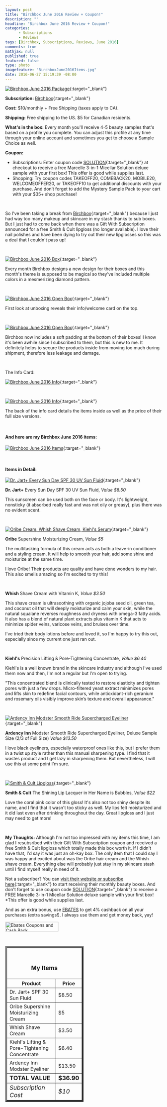 ```yaml
---
layout: post
title: "Birchbox June 2016 Review + Coupon!"
description: ""
headline: "Birchbox June 2016 Review + Coupon!"
categories: 
      - Subscriptions
      - Reviews
tags: [Birchbox, Subscriptions, Reviews, June 2016]
comments: true
mathjax: null
published: true
featured: false
type: photo
imagefeature: "BirchboxJune2016Items.jpg"
date: 2016-06-27 15:19:39 -08:00
---
```


[![Birchbox June 2016 Package](http://whatsupmailbox.com/images/BirchboxJune2016Package.jpg)](https://www.birchbox.com/invite/whatsupmailbox){:target="_blank"}

**Subscription:** [Birchbox](https://www.birchbox.com/invite/whatsupmailbox){:target="_blank"}

**Cost:** $10/monthly + Free Shipping (taxes apply to CA).

**Shipping:** Free shipping to the US. $5 for Canadian residents.

**What's in the box:** Every month you'll receive 4-5 beauty samples that's based on a profile you complete. You can adjust this profile at any time through your online account and sometimes you get to choose a Sample Choice as well.

<b>Coupon:</b>
* Subscriptions: Enter coupon code [SOLUTION](https://www.birchbox.com/invite/whatsupmailbox){:target="_blank"} at checkout to receive a free Marcelle 3-in-1 Micellar Solution deluxe sample with your first box! This offer is good while supplies last.
* Shopping: Try coupon codes TAKEOFF20, COMEBACK20, MOBILE20, WELCOMEOFFER20, or TAKEOFF10 to get additional discounts with your purchase. And don’t forget to add the Mystery Sample Pack to your cart with your $35+ shop purchase!

<br>

So I've been taking a break from [Birchbox](https://www.birchbox.com/invite/whatsupmailbox){:target="_blank"} because I just had way too many makeup and skincare in my stash thanks to sub boxes. But I just had to come back when there was a Gift With Subscription announced for a free Smith & Cult lipgloss (no longer available). I love their nail polishes and have been dying to try out their new lipglosses so this was a deal that I couldn't pass up!

<br>

[![Birchbox June 2016 Box](http://whatsupmailbox.com/images/BirchboxJune2016Box.jpg)](https://www.birchbox.com/invite/whatsupmailbox){:target="_blank"}

Every month Birchbox designs a new design for their boxes and this month's theme is supposed to be magical so they've included multiple colors in a mesmerizing diamond pattern.

<br>

[![Birchbox June 2016 Open Box](http://whatsupmailbox.com/images/BirchboxJune2016OpenBox.jpg)](https://www.birchbox.com/invite/whatsupmailbox){:target="_blank"}

First look at unboxing reveals their info/welcome card on the top.

<br>

[![Birchbox June 2016 Open Box](http://whatsupmailbox.com/images/BirchboxJune2016OpenBox2.jpg)](https://www.birchbox.com/invite/whatsupmailbox){:target="_blank"}

Birchbox now includes a soft padding at the bottom of their boxes! I know it's been awhile since I subscribed to them, but this is new to me. It definitely helps to secure the products inside from moving too much during shipment, therefore less leakage and damage.

<br>

The Info Card:

[![Birchbox June 2016 Info](http://whatsupmailbox.com/images/BirchboxJune2016Info.jpg)](https://www.birchbox.com/invite/whatsupmailbox){:target="_blank"}

<br>

[![Birchbox June 2016 Info](http://whatsupmailbox.com/images/BirchboxJune2016Info2.jpg)](https://www.birchbox.com/invite/whatsupmailbox){:target="_blank"}

The back of the info card details the items inside as well as the price of their full size versions.

<br>

<H4>And here are my Birchbox June 2016 items:</H4>

[![Birchbox June 2016 Items](http://whatsupmailbox.com/images/BirchboxJune2016Items.jpg)](https://www.birchbox.com/invite/whatsupmailbox){:target="_blank"}

<br>

<H4>Items in Detail:</H4>

[![Dr. Jart+ Every Sun Day SPF 30 UV Sun Fluid](http://whatsupmailbox.com/images/BirchboxJune2016DrJartEverySunDaySunscreenSPF30.jpg)](https://www.birchbox.com/invite/whatsupmailbox){:target="_blank"}

**Dr. Jart+** Every Sun Day SPF 30 UV Sun Fluid, *Value $8.50*

This sunscreen can be used both on the face or body. It's lightweight, nonsticky (it absorbed really fast and was not oily or greasy), plus there was no evident scent.

<br>

[![Oribe Cream, Whish Shave Cream, Kiehl's Serum](http://whatsupmailbox.com/images/BirchboxJune2016OribeWhishKiehls.jpg)](https://www.birchbox.com/invite/whatsupmailbox){:target="_blank"}

**Oribe** Supershine Moisturizing Cream, *Value $5*

The multitasking formula of this cream acts as both a leave-in conditioner and a styling cream. It will help to smooth your hair, add some shine and moisturize at the same time.

I love Oribe! Their products are quality and have done wonders to my hair. This also smells amazing so I'm excited to try this!

<br>

**Whish** Shave Cream with Vitamin K, *Value $3.50*

This shave cream is ultrasoothing with organic jojoba seed oil, green tea, and coconut oil that will deeply moisturize and calm your skin, while the natural squalane reverses roughness and dryness with omega-3 fatty acids. It also has a blend of natural plant extracts plus vitamin K that acts to minimize spider veins, varicose veins, and bruises over time.

I've tried their body lotions before and loved it, so I'm happy to try this out, especially since my current one just ran out.

<br>

**Kiehl's** Precision Lifting & Pore-Tightening Concentrate, *Value $6.40*

Kiehl's is a well known brand in the skincare industry and although I've used them now and then, I'm not a regular but I'm open to trying. 

"This concentrated blend is clinically tested to restore elasticity and tighten pores with just a few drops. Micro-filtered yeast extract minimizes pores and lifts skin to redefine facial contours, while antioxidant-rich geranium and rosemary oils visibly improve skin’s texture and overall appearance."

<br>

[![Ardency Inn Modster Smooth Ride Supercharged Eyeliner](http://whatsupmailbox.com/images/BirchboxJune2016OribeWhishKiehls.jpg)](https://www.birchbox.com/invite/whatsupmailbox){:target="_blank"}

**Ardency Inn** Modster Smooth Ride Supercharged Eyeliner, Deluxe Sample Size (2/3 of Full Size) *Value $13.50*

I love black eyeliners, especially waterproof ones like this, but I prefer them in a twist up style rather than this manual sharpening type. I find that it wastes product and I get lazy in sharpening them. But nevertheless, I will use this at some point I'm sure.

<br>

[![Smith & Cult Lipgloss](http://whatsupmailbox.com/images/BirchboxJune2016GWSSmithAndCultLipgloss.jpg)](https://www.birchbox.com/invite/whatsupmailbox){:target="_blank"}

**Smith & Cult** The Shining Lip Lacquer in Her Name is Bubbles, *Value $22*

Love the coral pink color of this gloss! It's also not too shiny despite its name, and I find that it wasn't too sticky as well. My lips felt moisturized and it did last even after drinking throughout the day. Great lipgloss and I just may need to get more!

<br>

<i class="icon-exclamation-sign"></i> **My Thoughts:** Although I'm not too impressed with my items this time, I am glad I resubsribed with their Gift With Subscription coupon and received a free Smith & Cult lipgloss which totally made this box worth it. If I didn't have that, I'd say it was just an oh-kay box. The only item that I could say I was happy and excited about was the Oribe hair cream and the Whish shave cream. Everything else will probably just stay in my skincare stash until I find myself really in need of it.

Not a subscriber? You can [visit their website or subscribe here](https://www.birchbox.com/invite/whatsupmailbox){:target="_blank"} to start receiving their monthly beauty boxes. And don't forget to use coupon code [SOLUTION](https://www.birchbox.com/invite/whatsupmailbox){:target="_blank"} to receive a FREE Marcelle 3-in-1 Micellar Solution deluxe sample with your first box! *This offer is good while supplies last.

<p>And as an extra bonus, use <a href="http://www.ebates.com/rf.do?referrerid=nFbj2DqrCN%2BpB5AWKzmAFQ%3D%3D&eeid=30337" target="_blank">EBATES</a> to get 4% cashback on all your purchases (extra savings!). I always use them and get money back, yay!</p>

<a href='http://www.ebates.com/rf.do?referrerid=nFbj2DqrCN%2BpB5AWKzmAFQ%3D%3D&eeid=28585' target='_blank' rel='nofollow'><img src='http://www.ebates.com/referral/2012/global_files/images/ebates_logo.png' alt='Ebates Coupons and Cash Back' height='31' width='171' border='0'/></a>

<br>

<TABLE  BORDER="5" style="width:50%">
   <TR>
      <TH COLSPAN="2">
         <H3><BR><center>My Items</center></H3>
      </TH>
   </TR>
      <TH>Product</TH>
      <TH>Price</TH>
  <TR>
      <TD>Dr. Jart+ SPF 30 Sun Fluid</TD>
      <TD>$8.50</TD>
   </TR>
   <TR>
      <TD>Oribe Supershine Moisturizing Cream</TD>
      <TD>$5</TD>
   </TR>
  <TR>
      <TD>Whish Shave Cream</TD>
      <TD>$3.50</TD>
   </TR>
   <TR>
      <TD>Kiehl's Lifting & Pore-Tightening Concentrate</TD>
      <TD>$6.40</TD>
   </TR>
   <TR>
      <TD>Ardency Inn Modster Eyeliner</TD>
      <TD>$13.50</TD>
   </TR>
   <TR>
      <TD><b><big>TOTAL VALUE</big></b></TD>
      <TD><b><big>$36.90</big></b></TD>
   </TR>
   <TR>
      <TD><i><big>Subscription Cost</big></i></TD>
      <TD><i><big>$10</big></i></TD>
   </TR>
</TABLE>
